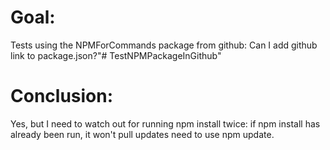 # Goal:
Tests using the NPMForCommands package from github: 
Can I add github link to package.json?"# TestNPMPackageInGithub" 

# Conclusion: 
Yes, but I need to watch out for running npm install twice:
    if npm install has already been run, it won't pull updates
    need to use npm update. 
